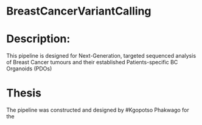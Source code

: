 # BreastCancerVariantCalling
# Description:
This pipeline is designed for Next-Generation, targeted sequenced analysis of Breast Cancer tumours and their established Patients-specific BC Organoids (PDOs)
# Thesis
The pipeline was constructed and designed by #Kgopotso Phakwago for the  
